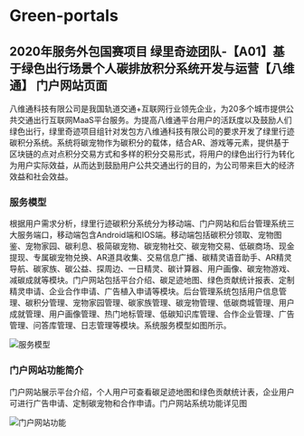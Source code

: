 # Green-portals
## 2020年服务外包国赛项目 绿里奇迹团队-【A01】基于绿色出行场景个人碳排放积分系统开发与运营【八维通】 门户网站页面
八维通科技有限公司是我国轨道交通+互联网行业领先企业，为20多个城市提供公共交通出行互联网MaaS平台服务。为提高八维通平台用户的活跃度以及鼓励人们绿色出行，绿里奇迹项目组针对发包方八维通科技有限公司的要求开发了绿里行迹碳积分系统。系统将碳宠物作为碳积分的载体，结合AR、游戏等元素，提供基于区块链的点对点积分交易方式和多样的积分交易形式，将用户的绿色出行行为转化为用户实际效益，从而达到鼓励用户公共交通出行的目的，为公司带来巨大的经济效益和社会效益。

### 服务模型

根据用户需求分析，绿里行迹碳积分系统分为移动端、门户网站和后台管理系统三大服务端口，移动端包含Android端和IOS端。移动端包括碳积分领取、宠物图鉴、宠物家园、碳利息、极简碳宠物、碳宠物社交、碳宠物交易、低碳商场、现金提现、专属碳宠物兑换、AR道具收集、交易信息广播、碳精灵语音助手、AR精灵导航、碳家族、碳公益、探周边、一日精灵、碳计算器、用户画像、碳宠物游戏、减碳成就等模块。门户网站包括平台介绍、碳足迹地图、绿色贡献统计报表、定制精灵申请、企业合作申请、广告植入申请等模块。后台管理系统包括用户信息管理、碳积分管理、宠物家园管理、碳家族管理、碳宠物管理、低碳商城管理、用户成就管理、用户画像管理、热门地标管理、低碳知识库管理、合作企业管理、广告管理、问答库管理、日志管理等模块。系统服务模型如图所示。

![服务模型](https://i.ibb.co/S0y4Hjb/image.png "服务模型")

### 门户网站功能简介
门户网站展示平台介绍，个人用户可查看碳足迹地图和绿色贡献统计表，企业用户可进行广告申请、定制碳宠物和合作申请。门户网站系统功能详见图

![门户网站功能](https://i.ibb.co/ysQSMv3/image.png "门户网站功能")

